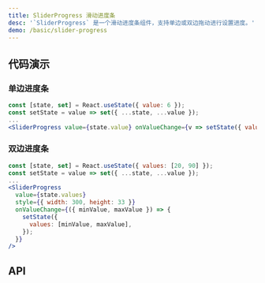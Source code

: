 ```yaml
---
title: SliderProgress 滑动进度条
desc: '`SliderProgress` 是一个滑动进度条组件，支持单边或双边拖动进行设置进度。'
demo: /basic/slider-progress
---
```


## 代码演示

### 单边进度条

```jsx
const [state, set] = React.useState({ value: 6 });
const setState = value => set({ ...state, ...value });
...
<SliderProgress value={state.value} onValueChange={v => setState({ value: v })} />
```

### 双边进度条

```jsx
const [state, set] = React.useState({ values: [20, 90] });
const setState = value => set({ ...state, ...value });
...
<SliderProgress
  value={state.values}
  style={{ width: 300, height: 33 }}
  onValueChange={({ minValue, maxValue }) => {
    setState({
      values: [minValue, maxValue],
    });
  }}
/>
```

## API

<API name="SliderProgressProps"></API>
